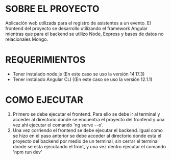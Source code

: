 # SOBRE EL PROYECTO
Aplicación web utilizada para el registro de asistentes a un evento. El frontend del proyecto se
desarrollo utilizando el framework Angular mientras que para el backend se utilizo Node, Express y
bases de datos no relacionales Mongo.

# REQUERIMIENTOS
* Tener instalado node.js (En este caso se uso la versión 14.17.3)
* Tener instalado Angular CLI ((En este caso se uso la versión 12.1.1)

# COMO EJECUTAR
1. Primero se debe ejecutar el frontend. Para ello se debe ir al terminal y acceder al directorio
    donde se encuentra el proyecto del frontend y una vez ahí ejecutar el comando 'ng serve --o'.
2. Una vez corriendo el frontend se debe ejecutar el backend. Igual como se hizo en el paso anterior
   se debe acceder al directorio donde esta el proyecto del backend por medio de un terminal, sin cerrar
   el terminal donde se esta ejecutando el front, y una vez dentro ejecutar el comando 'npm run dev'

